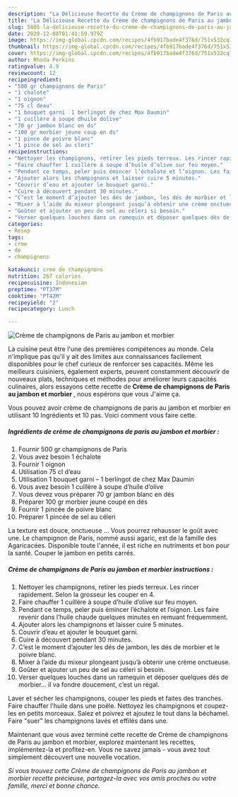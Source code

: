 ```yaml
---
description: "La Délicieuse Recette du Crème de champignons de Paris au jambon et morbier"
title: "La Délicieuse Recette du Crème de champignons de Paris au jambon et morbier"
slug: 5805-la-delicieuse-recette-du-creme-de-champignons-de-paris-au-jambon-et-morbier
date: 2020-12-08T01:41:59.979Z
image: https://img-global.cpcdn.com/recipes/4fb917bade4f376d/751x532cq70/creme-de-champignons-de-paris-au-jambon-et-morbier-photo-principale-de-la-recette.jpg
thumbnail: https://img-global.cpcdn.com/recipes/4fb917bade4f376d/751x532cq70/creme-de-champignons-de-paris-au-jambon-et-morbier-photo-principale-de-la-recette.jpg
cover: https://img-global.cpcdn.com/recipes/4fb917bade4f376d/751x532cq70/creme-de-champignons-de-paris-au-jambon-et-morbier-photo-principale-de-la-recette.jpg
author: Rhoda Perkins
ratingvalue: 4.9
reviewcount: 12
recipeingredient:
- "500 gr champignons de Paris"
- "1 chalote"
- "1 oignon"
- "75 cl deau"
- "1 bouquet garni  1 berlingot de chez Max Daumin"
- "1 cuillère à soupe dhuile dolive"
- "70 gr jambon blanc en ds"
- "100 gr morbier jeune coup en ds"
- "1 pince de poivre blanc"
- "1 pince de sel au cleri"
recipeinstructions:
- "Nettoyer les champignons, retirer les pieds terreux. Les rincer rapidement. Selon la grosseur les couper en 4."
- "Faire chauffer 1 cuillère à soupe d’huile d’olive sur feu moyen."
- "Pendant ce temps, peler puis émincer l’échalote et l’oignon. Les faire revenir dans l’huile chaude quelques minutes en remuant fréquemment."
- "Ajouter alors les champignons et laisser cuire 5 minutes."
- "Couvrir d’eau et ajouter le bouquet garni."
- "Cuire à découvert pendant 30 minutes."
- "C’est le moment d’ajouter les dés de jambon, les dés de morbier et le poivre blanc."
- "Mixer à l’aide du mixeur plongeant jusqu’à obtenir une crème onctueuse."
- "Goûter et ajouter un peu de sel au céleri si besoin."
- "Verser quelques louches dans un ramequin et déposer quelques dés de morbier… il va fondre doucement, c’est un régal."
categories:
- Resep
tags:
- crme
- de
- champignons

katakunci: crme de champignons 
nutrition: 267 calories
recipecuisine: Indonesian
preptime: "PT37M"
cooktime: "PT42M"
recipeyield: "2"
recipecategory: Lunch

---
```



![Crème de champignons de Paris au jambon et morbier](https://img-global.cpcdn.com/recipes/4fb917bade4f376d/751x532cq70/creme-de-champignons-de-paris-au-jambon-et-morbier-photo-principale-de-la-recette.jpg)

La cuisine peut être l'une des premières compétences au monde. Cela n'implique pas qu'il y ait des limites aux connaissances facilement disponibles pour le chef curieux de renforcer ses capacités. Même les meilleurs cuisiniers, également experts, peuvent constamment découvrir de nouveaux plats, techniques et méthodes pour améliorer leurs capacités culinaires, alors essayons cette recette de <strong> Crème de champignons de Paris au jambon et morbier </strong>, nous espérons que vous J'aime ça.

<!--inarticleads1-->

Vous pouvez avoir crème de champignons de paris au jambon et morbier en utilisant 10 Ingrédients et 10 pas. Voici comment vous faire cette.

##### Ingrédients de crème de champignons de paris au jambon et morbier :

1. Fournir 500 gr champignons de Paris
1. Vous avez besoin 1 échalote
1. Fournir 1 oignon
1. Utilisation 75 cl d’eau
1. Utilisation 1 bouquet garni – 1 berlingot de chez Max Daumin
1. Vous avez besoin 1 cuillère à soupe d’huile d’olive
1. Vous devez vous préparer 70 gr jambon blanc en dés
1. Préparer 100 gr morbier jeune coupé en dés
1. Fournir 1 pincée de poivre blanc
1. Préparer 1 pincée de sel au céleri


La texture est douce, onctueuse … Vous pourrez rehausser le goût avec une. Le champignon de Paris, nommé aussi agaric, est de la famille des Agaricacées. Disponible toute l&#39;année, il est riche en nutriments et bon pour la santé. Couper le jambon en petits carrés. 

<!--inarticleads2-->

##### Crème de champignons de Paris au jambon et morbier instructions :

1. Nettoyer les champignons, retirer les pieds terreux. Les rincer rapidement. Selon la grosseur les couper en 4.
1. Faire chauffer 1 cuillère à soupe d’huile d’olive sur feu moyen.
1. Pendant ce temps, peler puis émincer l’échalote et l’oignon. Les faire revenir dans l’huile chaude quelques minutes en remuant fréquemment.
1. Ajouter alors les champignons et laisser cuire 5 minutes.
1. Couvrir d’eau et ajouter le bouquet garni.
1. Cuire à découvert pendant 30 minutes.
1. C’est le moment d’ajouter les dés de jambon, les dés de morbier et le poivre blanc.
1. Mixer à l’aide du mixeur plongeant jusqu’à obtenir une crème onctueuse.
1. Goûter et ajouter un peu de sel au céleri si besoin.
1. Verser quelques louches dans un ramequin et déposer quelques dés de morbier… il va fondre doucement, c’est un régal.


Laver et sécher les champignons, couper les pieds et faites des tranches. Faire chauffer l&#39;huile dans une poêle. Nettoyez les champignons et coupez-les en petits morceaux. Salez et poivrez et ajoutez le tout dans la béchamel. Faire &#34;suer&#34; les champignons lavés et effilés dans une. 

<!--inarticleads1-->

<p>
Maintenant que vous avez terminé cette recette de Crème de champignons de Paris au jambon et morbier, explorez maintenant les recettes, implémentez-la et profitez-en. Vous ne savez jamais - vous avez tout simplement découvert une nouvelle vocation.
</p>

<p>
<i>Si vous trouvez cette Crème de champignons de Paris au jambon et morbier recette précieuse, partagez-la avec vos amis proches ou votre famille, merci et bonne chance.</i>
</p>
